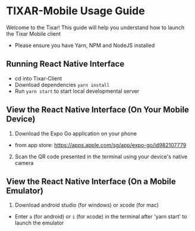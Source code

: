 # TIXAR-Mobile Usage Guide
Welcome to the Tixar! This guide will help you understand how to launch the Tixar Mobile client
- Please ensure you have Yarn, NPM and NodeJS installed

## Running React Native Interface
- cd into Tixar-Client
- Download dependencies `yarn install`
- Run `yarn start` to start local developmental server

## View the React Native Interface (On Your Mobile Device)
1. Download the Expo Go application on your phone
 - from app store: https://apps.apple.com/sg/app/expo-go/id982107779
   
2. Scan the QR code presented in the terminal using your device's native camera

## View the React Native Interface (On a Mobile Emulator)
1. Download android studio (for windows) or xcode (for mac)
- Enter `a` (for android) or `i` (for xcode) in the terminal after 'yarn start' to launch the emulator 
